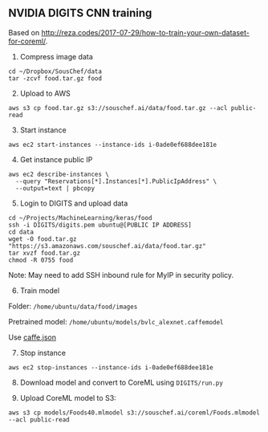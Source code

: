 ## NVIDIA DIGITS CNN training

Based on http://reza.codes/2017-07-29/how-to-train-your-own-dataset-for-coreml/.

1. Compress image data

```
cd ~/Dropbox/SousChef/data
tar -zcvf food.tar.gz food
```

2. Upload to AWS

`aws s3 cp food.tar.gz s3://souschef.ai/data/food.tar.gz --acl public-read`

3. Start instance

`aws ec2 start-instances --instance-ids i-0ade0ef688dee181e`

4. Get instance public IP

```
aws ec2 describe-instances \
  --query "Reservations[*].Instances[*].PublicIpAddress" \
  --output=text | pbcopy
```

5. Login to DIGITS and upload data
```
cd ~/Projects/MachineLearning/keras/food
ssh -i DIGITS/digits.pem ubuntu@[PUBLIC IP ADDRESS]
cd data
wget -O food.tar.gz "https://s3.amazonaws.com/souschef.ai/data/food.tar.gz"
tar xvzf food.tar.gz
chmod -R 0755 food
```

Note: May need to add SSH inbound rule for MyIP in security policy.

6. Train model

Folder: `/home/ubuntu/data/food/images`

Pretrained model: `/home/ubuntu/models/bvlc_alexnet.caffemodel`

Use [caffe.json](https://raw.githubusercontent.com/shanev/keras-food-classifier/master/DIGITS/caffe.json?token=AABD0T-_kffeCCeVk2-dfYDDsfZZaHBAks5aNDvpwA%3D%3D)

7. Stop instance

`aws ec2 stop-instances --instance-ids i-0ade0ef688dee181e`

8. Download model and convert to CoreML using `DIGITS/run.py`

9. Upload CoreML model to S3:

```
aws s3 cp models/Foods40.mlmodel s3://souschef.ai/coreml/Foods.mlmodel --acl public-read
```
